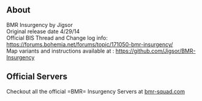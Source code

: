 ## About

BMR Insurgency by Jigsor <br>
Original release date 4/29/14
<br>
Official BIS Thread and Change log info:
<a href="https://forums.bohemia.net/forums/topic/171050-bmr-insurgency/">https://forums.bohemia.net/forums/topic/171050-bmr-insurgency/</a>
<br>
Map variants and instructions available at : https://github.com/Jigsor/BMR-Insurgency

## Official Servers

Checkout all the official =BMR= Insurgency Servers at <a href="https://bmr-squad.com">bmr-squad.com</a>

